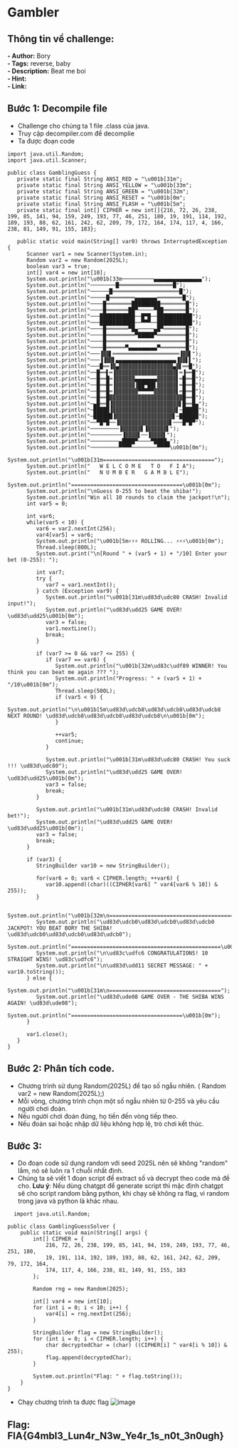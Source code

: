 # Gambler  

## Thông tin về challenge:  

**- Author:** Bory    
**- Tags:** reverse, baby   
**- Description:** Beat me boi  
**- Hint:**   
**- Link:**  

## Bước 1: Decompile file
- Challenge cho chúng ta 1 file .class của java.
- Truy cập decompiler.com để decomplie
- Ta được đoạn code
```
import java.util.Random;
import java.util.Scanner;

public class GamblingGuess {
   private static final String ANSI_RED = "\u001b[31m";
   private static final String ANSI_YELLOW = "\u001b[33m";
   private static final String ANSI_GREEN = "\u001b[32m";
   private static final String ANSI_RESET = "\u001b[0m";
   private static final String ANSI_FLASH = "\u001b[5m";
   private static final int[] CIPHER = new int[]{216, 72, 26, 238, 199, 85, 141, 94, 159, 249, 193, 77, 46, 251, 180, 19, 191, 114, 192, 189, 193, 88, 62, 161, 242, 62, 209, 79, 172, 164, 174, 117, 4, 166, 238, 81, 149, 91, 155, 183};

   public static void main(String[] var0) throws InterruptedException {
      Scanner var1 = new Scanner(System.in);
      Random var2 = new Random(2025L);
      boolean var3 = true;
      int[] var4 = new int[10];
      System.out.println("\u001b[33m──────────▄▄▄▄▄▄▄▄▄▄▄▄▄▄▄");
      System.out.println("────────█═════════════════█");
      System.out.println("──────█═════════════════════█");
      System.out.println("─────█════════▄▄▄▄▄▄▄════════█");
      System.out.println("────█════════█████████════════█");
      System.out.println("────█═══════██▀─────▀██═══════█");
      System.out.println("───███████████──█▀█──███████████");
      System.out.println("───███████████──▀▀▀──███████████");
      System.out.println("────█═══════▀█▄─────▄█▀═══════█");
      System.out.println("────█═════════▀█████▀═════════█");
      System.out.println("────█═════════════════════════█");
      System.out.println("────█══════▀▄▄▄▄▄▄▄▄▄▀════════█");
      System.out.println("───▐▓▓▌═════════════════════▐▓▓▌");
      System.out.println("───▐▐▓▓▌▄▄▄▄▄▄▄▄▄▄▄▄▄▄▄▄▄▄▄▐▓▓▌▌");
      System.out.println("───█══▐▓▄▓▓▓▓▓▓▓▓▓▓▓▓▓▓▓▓▓▄▓▌══█");
      System.out.println("──█══▌═▐▓▓▓▓▓▓▓▓▓▓▓▓▓▓▓▓▓▓▓▌═▐══█");
      System.out.println("──█══█═▐▓▓▓▓▓▓▄▄▄▄▄▄▄▓▓▓▓▓▓▌═█══█");
      System.out.println("──█══█═▐▓▓▓▓▓▓▐██▀██▌▓▓▓▓▓▓▌═█══█");
      System.out.println("──█══█═▐▓▓▓▓▓▓▓▀▀▀▀▀▓▓▓▓▓▓▓▌═█══█");
      System.out.println("──█══█▓▓▓▓▓▓▓▓▓▓▓▓▓▓▓▓▓▓▓▓▓▓▓█══█");
      System.out.println("─▄█══█▐▓▓▓▓▓▓▓▓▓▓▓▓▓▓▓▓▓▓▓▓▓▌█══█▄");
      System.out.println("─█████▐▓▓▓▓▓▓▓▓▓▓▓▓▓▓▓▓▓▓▓▓▌─█████");
      System.out.println("─██████▐▓▓▓▓▓▓▓▓▓▓▓▓▓▓▓▓▓▓▌─██████");
      System.out.println("──▀█▀█──▐▓▓▓▓▓▓▓▓▓▓▓▓▓▓▓▓▌───█▀█▀");
      System.out.println("─────────▐▓▓▓▓▓▓▌▐▓▓▓▓▓▓▌");
      System.out.println("──────────▐▓▓▓▓▌──▐▓▓▓▓▌");
      System.out.println("─────────▄████▀────▀████▄");
      System.out.println("─────────▀▀▀▀────────▀▀▀▀\u001b[0m");
      System.out.println("\u001b[31m===================================");
      System.out.println("   W E L C O M E   T O   F I A");
      System.out.println("   N U M B E R   G A M B L E");
      System.out.println("===================================\u001b[0m");
      System.out.println("\nGuess 0-255 to beat the shiba!");
      System.out.println("Win all 10 rounds to claim the jackpot!\n");
      int var5 = 0;

      int var6;
      while(var5 < 10) {
         var6 = var2.nextInt(256);
         var4[var5] = var6;
         System.out.println("\u001b[5m⚡⚡⚡ ROLLING... ⚡⚡⚡\u001b[0m");
         Thread.sleep(800L);
         System.out.print("\n[Round " + (var5 + 1) + "/10] Enter your bet (0-255): ");

         int var7;
         try {
            var7 = var1.nextInt();
         } catch (Exception var9) {
            System.out.println("\u001b[31m\ud83d\udc80 CRASH! Invalid input!");
            System.out.println("\ud83d\udd25 GAME OVER! \ud83d\udd25\u001b[0m");
            var3 = false;
            var1.nextLine();
            break;
         }

         if (var7 >= 0 && var7 <= 255) {
            if (var7 == var6) {
               System.out.println("\u001b[32m\ud83c\udf89 WINNER! You think you can beat me again ??? ");
               System.out.println("Progress: " + (var5 + 1) + "/10\u001b[0m");
               Thread.sleep(500L);
               if (var5 < 9) {
                  System.out.println("\n\u001b[5m\ud83d\udcb8\ud83d\udcb8\ud83d\udcb8 NEXT ROUND! \ud83d\udcb8\ud83d\udcb8\ud83d\udcb8\n\u001b[0m");
               }

               ++var5;
               continue;
            }

            System.out.println("\u001b[31m\ud83d\udc80 CRASH! You suck !!! \ud83d\udc80");
            System.out.println("\ud83d\udd25 GAME OVER! \ud83d\udd25\u001b[0m");
            var3 = false;
            break;
         }

         System.out.println("\u001b[31m\ud83d\udc80 CRASH! Invalid bet!");
         System.out.println("\ud83d\udd25 GAME OVER! \ud83d\udd25\u001b[0m");
         var3 = false;
         break;
      }

      if (var3) {
         StringBuilder var10 = new StringBuilder();

         for(var6 = 0; var6 < CIPHER.length; ++var6) {
            var10.append((char)((CIPHER[var6] ^ var4[var6 % 10]) & 255));
         }

         System.out.println("\u001b[32m\n===============================================");
         System.out.println("\ud83d\udcb0\ud83d\udcb0\ud83d\udcb0 JACKPOT! YOU BEAT BORY THE SHIBA! \ud83d\udcb0\ud83d\udcb0\ud83d\udcb0");
         System.out.println("===============================================\u001b[0m");
         System.out.println("\n\ud83c\udfc6 CONGRATULATIONS! 10 STRAIGHT WINS! \ud83c\udfc6");
         System.out.println("\n\ud83d\udd11 SECRET MESSAGE: " + var10.toString());
      } else {
         System.out.println("\u001b[31m\n===================================");
         System.out.println("\ud83d\ude08 GAME OVER - THE SHIBA WINS AGAIN! \ud83d\ude08");
         System.out.println("===================================\u001b[0m");
      }

      var1.close();
   }
}
 ```

## Bước 2: Phân tích code.
- Chương trình sử dụng Random(2025L) để tạo số ngẫu nhiên. ( Random var2 = new Random(2025L);)
- Mỗi vòng, chương trình chọn một số ngẫu nhiên từ 0-255 và yêu cầu người chơi đoán.
- Nếu người chơi đoán đúng, họ tiến đến vòng tiếp theo.
- Nếu đoán sai hoặc nhập dữ liệu không hợp lệ, trò chơi kết thúc.


## Bước 3: 
- Do đoạn code sử dụng random với seed 2025L nên sẽ không "random" lắm, nó sẽ luôn ra 1 chuỗi nhất định.
- Chúng ta sẽ viết 1 đoạn script để extract số và decrypt theo code mà đề cho.
  **Lưu ý**: Nếu dùng chatgpt để generate script thì mặc định chatgpt sẽ cho script random bằng python, khi chạy sẽ không ra flag, vì random trong java và python là khác nhau.
```
  import java.util.Random;  

public class GamblingGuessSolver {  
    public static void main(String[] args) {  
        int[] CIPHER = {  
            216, 72, 26, 238, 199, 85, 141, 94, 159, 249, 193, 77, 46, 251, 180, 
            19, 191, 114, 192, 189, 193, 88, 62, 161, 242, 62, 209, 79, 172, 164, 
            174, 117, 4, 166, 238, 81, 149, 91, 155, 183  
        };  

        Random rng = new Random(2025);  

        int[] var4 = new int[10];  
        for (int i = 0; i < 10; i++) {  
            var4[i] = rng.nextInt(256);  
        }  

        StringBuilder flag = new StringBuilder();  
        for (int i = 0; i < CIPHER.length; i++) {  
            char decryptedChar = (char) ((CIPHER[i] ^ var4[i % 10]) & 255);  
            flag.append(decryptedChar);  
        }

        System.out.println("Flag: " + flag.toString());  
    }  
}  
```
- Chạy chương trình ta được flag
![image](https://github.com/user-attachments/assets/843fdf1f-40d4-4d35-a10f-e406d818fc18)

## Flag: FIA{G4mbl3_Lun4r_N3w_Ye4r_1s_n0t_3n0ugh}
